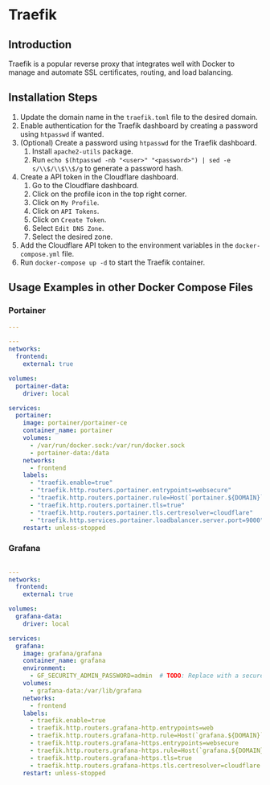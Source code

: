 # Traefik

## Introduction

Traefik is a popular reverse proxy that integrates well with Docker to manage and automate SSL certificates, routing, and load balancing.

## Installation Steps

1. Update the domain name in the `traefik.toml` file to the desired domain.
2. Enable authentication for the Traefik dashboard by creating a password using `htpasswd` if wanted.
3. (Optional) Create a password using `htpasswd` for the Traefik dashboard.
   1. Install `apache2-utils` package.
   2. Run `echo $(htpasswd -nb "<user>" "<password>") | sed -e s/\\$/\\$\\$/g` to generate a password hash.
4. Create a API token in the Cloudflare dashboard.
   1. Go to the Cloudflare dashboard.
   2. Click on the profile icon in the top right corner.
   3. Click on `My Profile`.
   4. Click on `API Tokens`.
   5. Click on `Create Token`.
   6. Select `Edit DNS Zone`.
   7. Select the desired zone.
5. Add the Cloudflare API token to the environment variables in the `docker-compose.yml` file.
6. Run `docker-compose up -d` to start the Traefik container.

## Usage Examples in other Docker Compose Files

### Portainer

```yaml
---

---
networks:
  frontend:
    external: true

volumes:
  portainer-data:
    driver: local

services:
  portainer:
    image: portainer/portainer-ce
    container_name: portainer
    volumes:
      - /var/run/docker.sock:/var/run/docker.sock
      - portainer-data:/data
    networks:
      - frontend
    labels:
      - "traefik.enable=true"
      - "traefik.http.routers.portainer.entrypoints=websecure"
      - "traefik.http.routers.portainer.rule=Host(`portainer.${DOMAIN}`)"
      - "traefik.http.routers.portainer.tls=true"
      - "traefik.http.routers.portainer.tls.certresolver=cloudflare"
      - "traefik.http.services.portainer.loadbalancer.server.port=9000"
    restart: unless-stopped
```

### Grafana

```yaml

---
networks:
  frontend:
    external: true

volumes:
  grafana-data:
    driver: local

services:
  grafana:
    image: grafana/grafana
    container_name: grafana
    environment:
      - GF_SECURITY_ADMIN_PASSWORD=admin  # TODO: Replace with a secure password
    volumes:
      - grafana-data:/var/lib/grafana
    networks:
      - frontend
    labels:
      - traefik.enable=true
      - traefik.http.routers.grafana-http.entrypoints=web
      - traefik.http.routers.grafana-http.rule=Host(`grafana.${DOMAIN}`)
      - traefik.http.routers.grafana-https.entrypoints=websecure
      - traefik.http.routers.grafana-https.rule=Host(`grafana.${DOMAIN}`)
      - traefik.http.routers.grafana-https.tls=true
      - traefik.http.routers.grafana-https.tls.certresolver=cloudflare
    restart: unless-stopped
```
